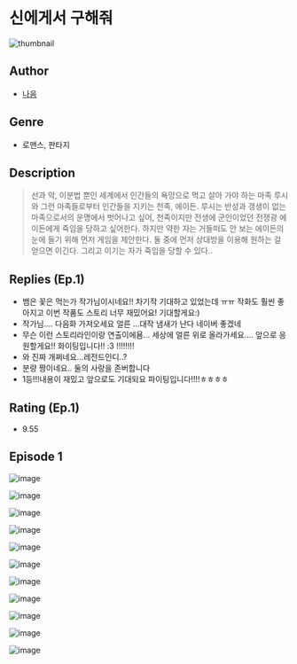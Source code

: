 # 신에게서 구해줘
![thumbnail](https://image-comic.pstatic.net/user_contents_data/challenge_comic/2023/05/25/313684/upload_3761180996044731960_480x623.jpeg)

## Author
- [나음](https://comic.naver.com/artistTitle?id=313684)

## Genre
- 로맨스, 판타지

## Description
> 선과 악, 이분법 뿐인 세계에서 인간들의 욕망으로 먹고 살아 가야 하는 마족 루시와 그런 마족들로부터 인간들을 지키는 천족, 에이든. 루시는 반성과 갱생이 없는 마족으로서의 운명에서 벗어나고 싶어, 천족이지만 전생에 군인이었던 전쟁광 에이든에게 죽임을 당하고 싶어한다. 하지만 약한 자는 거들떠도 안 보는 에이든의 눈에 들기 위해 먼저 게임을 제안한다. 둘 중에 먼저 상대방을 이용해 원하는 걸 얻으면 이긴다. 그리고 이기는 자가 죽임을 당할 수 있다..

## Replies (Ep.1)
- 뱀은 꽃은 먹는가 작가님이시네요!! 차기작 기대하고 있었는데 ㅠㅠ 작화도 훨씬 좋아지고 이번 작품도 스토리 너무 재밌어요! 기대할게요:)
- 작가님.... 다음화 가져오세요 얼른 ...대작 냄새가 난다 네이버 좋겠네
- 무슨 이런 스토리라인이랑 연출이에욤... 세상에 얼른 위로 올라가세요.... 앞으로 응원할게요!! 화이팅입니다!! :3 !!!!!!!!
- 와 진짜 개쩌네요...레전드인디..?
- 분량 짱이네요.. 둘의 사랑을 존버합니다
- 1등!!!내용이 재밌고 앞으로도 기대되요 파이팅입니다!!!!ㅎㅎㅎㅎ

## Rating (Ep.1)
- 9.55

## Episode 1
![image](https://image-comic.pstatic.net/user_contents_data/challenge_comic/2023/05/25/313684/upload_7220504272178525793.jpeg)

![image](https://image-comic.pstatic.net/user_contents_data/challenge_comic/2023/05/25/313684/upload_7161066680152908853.jpeg)

![image](https://image-comic.pstatic.net/user_contents_data/challenge_comic/2023/05/25/313684/upload_7234526349067760440.jpeg)

![image](https://image-comic.pstatic.net/user_contents_data/challenge_comic/2023/05/25/313684/upload_7161343966794757687.jpeg)

![image](https://image-comic.pstatic.net/user_contents_data/challenge_comic/2023/05/25/313684/upload_3979272460258391603.jpeg)

![image](https://image-comic.pstatic.net/user_contents_data/challenge_comic/2023/05/25/313684/upload_3703709557674031159.jpeg)

![image](https://image-comic.pstatic.net/user_contents_data/challenge_comic/2023/05/25/313684/upload_7219609282565005924.jpeg)

![image](https://image-comic.pstatic.net/user_contents_data/challenge_comic/2023/05/25/313684/upload_3618190647776994870.jpeg)

![image](https://image-comic.pstatic.net/user_contents_data/challenge_comic/2023/05/25/313684/upload_3904679568567906612.jpeg)

![image](https://image-comic.pstatic.net/user_contents_data/challenge_comic/2023/05/25/313684/upload_4135767032571507512.jpeg)

![image](https://image-comic.pstatic.net/user_contents_data/challenge_comic/2023/05/25/313684/upload_3978758971232432953.jpeg)
